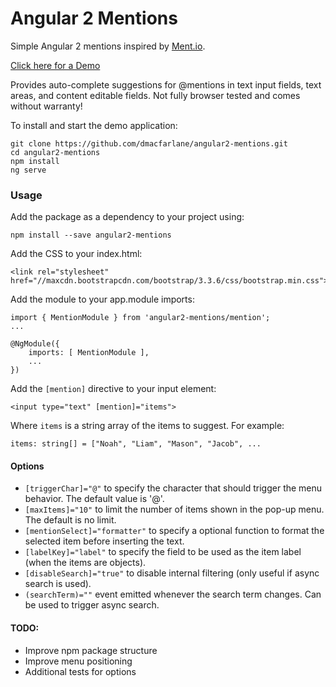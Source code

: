 # Angular 2 Mentions

Simple Angular 2 mentions inspired by [Ment.io](https://github.com/jeff-collins/ment.io).

[Click here for a Demo](http://dmacfarlane.github.io/angular2-mentions/)

Provides auto-complete suggestions for @mentions in text input fields, text areas,
and content editable fields. Not fully browser tested and comes without warranty!

To install and start the demo application:

    git clone https://github.com/dmacfarlane/angular2-mentions.git
    cd angular2-mentions
    npm install
    ng serve

### Usage

Add the package as a dependency to your project using:

    npm install --save angular2-mentions

Add the CSS to your index.html:

    <link rel="stylesheet" href="//maxcdn.bootstrapcdn.com/bootstrap/3.3.6/css/bootstrap.min.css">

Add the module to your app.module imports:

    import { MentionModule } from 'angular2-mentions/mention';
    ...

    @NgModule({
        imports: [ MentionModule ],
        ...
    })

Add the `[mention]` directive to your input element:

    <input type="text" [mention]="items">

Where `items` is a string array of the items to suggest. For example:

    items: string[] = ["Noah", "Liam", "Mason", "Jacob", ...

#### Options

- `[triggerChar]="@"` to specify the character that should trigger the menu behavior. The default value is '@'.
- `[maxItems]="10"` to limit the number of items shown in the pop-up menu. The default is no limit.
- `[mentionSelect]="formatter"` to specify a optional function to format the selected item before inserting the text.
- `[labelKey]="label"` to specify the field to be used as the item label (when the items are objects).
- `[disableSearch]="true"` to disable internal filtering (only useful if async search is used).
- `(searchTerm)=""` event emitted whenever the search term changes. Can be used to trigger async search.

#### TODO:

- Improve npm package structure
- Improve menu positioning
- Additional tests for options
